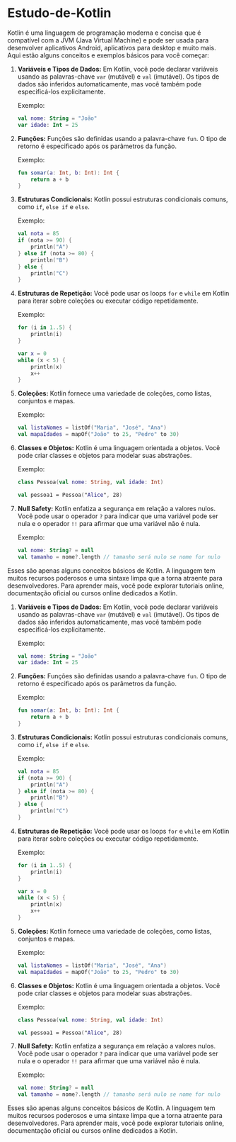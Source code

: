 # Estudo-de-Kotlin
Kotlin é uma linguagem de programação moderna e concisa que é compatível com a JVM (Java Virtual Machine) e pode ser usada para desenvolver aplicativos Android, aplicativos para desktop e muito mais. Aqui estão alguns conceitos e exemplos básicos para você começar:

1. **Variáveis e Tipos de Dados:**
   Em Kotlin, você pode declarar variáveis usando as palavras-chave `var` (mutável) e `val` (imutável). Os tipos de dados são inferidos automaticamente, mas você também pode especificá-los explicitamente.

   Exemplo:
   ```kotlin
   val nome: String = "João"
   var idade: Int = 25
   ```

2. **Funções:**
   Funções são definidas usando a palavra-chave `fun`. O tipo de retorno é especificado após os parâmetros da função.

   Exemplo:
   ```kotlin
   fun somar(a: Int, b: Int): Int {
       return a + b
   }
   ```

3. **Estruturas Condicionais:**
   Kotlin possui estruturas condicionais comuns, como `if`, `else if` e `else`.

   Exemplo:
   ```kotlin
   val nota = 85
   if (nota >= 90) {
       println("A")
   } else if (nota >= 80) {
       println("B")
   } else {
       println("C")
   }
   ```

4. **Estruturas de Repetição:**
   Você pode usar os loops `for` e `while` em Kotlin para iterar sobre coleções ou executar código repetidamente.

   Exemplo:
   ```kotlin
   for (i in 1..5) {
       println(i)
   }

   var x = 0
   while (x < 5) {
       println(x)
       x++
   }
   ```

5. **Coleções:**
   Kotlin fornece uma variedade de coleções, como listas, conjuntos e mapas.

   Exemplo:
   ```kotlin
   val listaNomes = listOf("Maria", "José", "Ana")
   val mapaIdades = mapOf("João" to 25, "Pedro" to 30)
   ```

6. **Classes e Objetos:**
   Kotlin é uma linguagem orientada a objetos. Você pode criar classes e objetos para modelar suas abstrações.

   Exemplo:
   ```kotlin
   class Pessoa(val nome: String, val idade: Int)

   val pessoa1 = Pessoa("Alice", 28)
   ```

7. **Null Safety:**
   Kotlin enfatiza a segurança em relação a valores nulos. Você pode usar o operador `?` para indicar que uma variável pode ser nula e o operador `!!` para afirmar que uma variável não é nula.

   Exemplo:
   ```kotlin
   val nome: String? = null
   val tamanho = nome?.length // tamanho será nulo se nome for nulo
   ```

Esses são apenas alguns conceitos básicos de Kotlin. A linguagem tem muitos recursos poderosos e uma sintaxe limpa que a torna atraente para desenvolvedores. Para aprender mais, você pode explorar tutoriais online, documentação oficial ou cursos online dedicados a Kotlin.


1. **Variáveis e Tipos de Dados:**
   Em Kotlin, você pode declarar variáveis usando as palavras-chave `var` (mutável) e `val` (imutável). Os tipos de dados são inferidos automaticamente, mas você também pode especificá-los explicitamente.

   Exemplo:
   ```kotlin
   val nome: String = "João"
   var idade: Int = 25
   ```

2. **Funções:**
   Funções são definidas usando a palavra-chave `fun`. O tipo de retorno é especificado após os parâmetros da função.

   Exemplo:
   ```kotlin
   fun somar(a: Int, b: Int): Int {
       return a + b
   }
   ```

3. **Estruturas Condicionais:**
   Kotlin possui estruturas condicionais comuns, como `if`, `else if` e `else`.

   Exemplo:
   ```kotlin
   val nota = 85
   if (nota >= 90) {
       println("A")
   } else if (nota >= 80) {
       println("B")
   } else {
       println("C")
   }
   ```

4. **Estruturas de Repetição:**
   Você pode usar os loops `for` e `while` em Kotlin para iterar sobre coleções ou executar código repetidamente.

   Exemplo:
   ```kotlin
   for (i in 1..5) {
       println(i)
   }

   var x = 0
   while (x < 5) {
       println(x)
       x++
   }
   ```

5. **Coleções:**
   Kotlin fornece uma variedade de coleções, como listas, conjuntos e mapas.

   Exemplo:
   ```kotlin
   val listaNomes = listOf("Maria", "José", "Ana")
   val mapaIdades = mapOf("João" to 25, "Pedro" to 30)
   ```

6. **Classes e Objetos:**
   Kotlin é uma linguagem orientada a objetos. Você pode criar classes e objetos para modelar suas abstrações.

   Exemplo:
   ```kotlin
   class Pessoa(val nome: String, val idade: Int)

   val pessoa1 = Pessoa("Alice", 28)
   ```

7. **Null Safety:**
   Kotlin enfatiza a segurança em relação a valores nulos. Você pode usar o operador `?` para indicar que uma variável pode ser nula e o operador `!!` para afirmar que uma variável não é nula.

   Exemplo:
   ```kotlin
   val nome: String? = null
   val tamanho = nome?.length // tamanho será nulo se nome for nulo
   ```

Esses são apenas alguns conceitos básicos de Kotlin. A linguagem tem muitos recursos poderosos e uma sintaxe limpa que a torna atraente para desenvolvedores. Para aprender mais, você pode explorar tutoriais online, documentação oficial ou cursos online dedicados a Kotlin.
